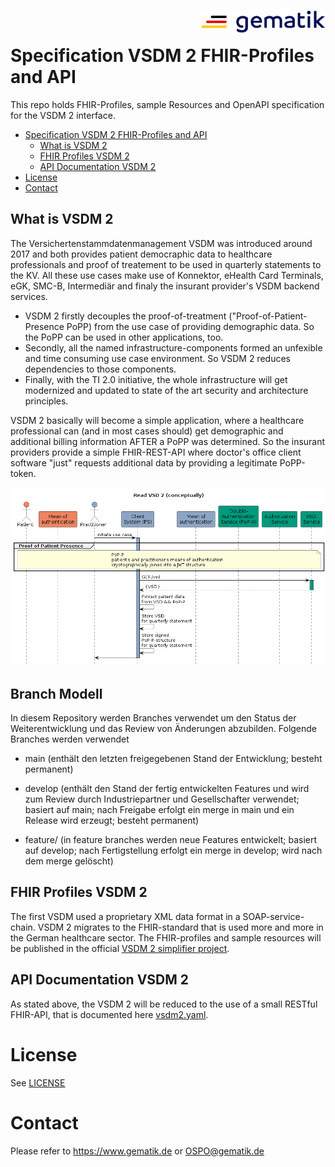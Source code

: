 <img align="right" width="200" height="37" src="./images/Gematik_Logo_Flag.png"/> <br/>

# Specification VSDM 2 FHIR-Profiles and API

This repo holds FHIR-Profiles, sample Resources and OpenAPI specification for the VSDM 2 interface.

- [Specification VSDM 2 FHIR-Profiles and API](#specification-vsdm-2-fhir-profiles-and-api)
  - [What is VSDM 2](#what-is-vsdm-2)
  - [FHIR Profiles VSDM 2](#fhir-profiles-vsdm-2)
  - [API Documentation VSDM 2](#api-documentation-vsdm-2)
- [License](#license)
- [Contact](#contact)

## What is VSDM 2

The Versichertenstammdatenmanagement VSDM was introduced around 2017 and both provides patient democraphic data to healthcare professionals and proof of treatement to be used in quarterly statements to the KV. All these use cases make use of Konnektor, eHealth Card Terminals, eGK, SMC-B, Intermediär and finaly the insurant provider's VSDM backend services.

- VSDM 2 firstly decouples the proof-of-treatment ("Proof-of-Patient-Presence PoPP) from the use case of providing demographic data. So the PoPP can be used in other applications, too.
- Secondly, all the named infrastructure-components formed an unfexible and time consuming use case environment. So VSDM 2 reduces dependencies to those components.
- Finally, with the TI 2.0 initiative, the whole infrastructure will get modernized and updated to state of the art security and architecture principles.

VSDM 2 basically will become a simple application, where a healthcare professional can (and in most cases should) get demographic and additional billing information AFTER a PoPP was determined. So the insurant providers provide a simple FHIR-REST-API where doctor's office client software "just" requests additional data by providing a legitimate PoPP-token.

![image](images/diagrams/SequenceDiagram.VSDM2.read_concept.png)

## Branch Modell
In diesem Repository werden Branches verwendet um den Status der Weiterentwicklung und das Review von Änderungen abzubilden.
Folgende Branches werden verwendet

- main (enthält den letzten freigegebenen Stand der Entwicklung; besteht permanent)

- develop (enthält den Stand der fertig entwickelten Features und wird zum Review durch Industriepartner und Gesellschafter verwendet; basiert auf main; nach Freigabe erfolgt ein merge in main und ein Release wird erzeugt; besteht permanent)

- feature/<name> (in feature branches werden neue Features entwickelt; basiert auf develop; nach Fertigstellung erfolgt ein merge in develop; wird nach dem merge gelöscht)

## FHIR Profiles VSDM 2

The first VSDM used a proprietary XML data format in a SOAP-service-chain. VSDM 2 migrates to the FHIR-standard that is used more and more in the German healthcare sector. The FHIR-profiles and sample resources will be published in the official [VSDM 2 simplifier project](https://simplifier.net/vsdm2).

## API Documentation VSDM 2

As stated above, the VSDM 2 will be reduced to the use of a small RESTful FHIR-API, that is documented here [vsdm2.yaml](./src/openapi/vsdm2.yaml).

# License

See [LICENSE](/LICENSE)

# Contact

Please refer to <https://www.gematik.de> or <OSPO@gematik.de>
